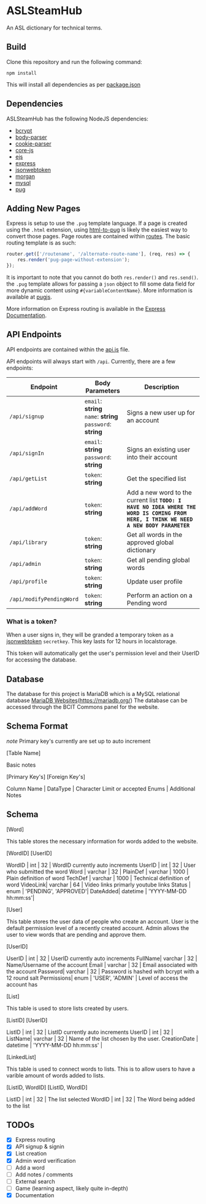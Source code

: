 # ASLSteamHub
An ASL dictionary for technical terms.

## Build
Clone this repository and run the following command:
```
npm install
```

This will install all dependencies as per [package.json](./package.json)

## Dependencies
ASLSteamHub has the following NodeJS dependencies:
- [bcrypt](https://www.npmjs.com/package/bcrypt)
- [body-parser](https://www.npmjs.com/package/body-parser)
- [cookie-parser](https://www.npmjs.com/package/cookie-parser)
- [core-js](https://www.npmjs.com/package/core-js)
- [ejs](https://www.npmjs.com/package/ejs)
- [express](https://www.npmjs.com/package/express)
- [jsonwebtoken](https://www.npmjs.com/package/jsonwebtoken)
- [morgan](https://www.npmjs.com/package/morgan)
- [mysql](https://www.npmjs.com/package/mysql)
- [pug](https://www.npmjs.com/package/pug)

## Adding New Pages
Express is setup to use the `.pug` template language.
If a page is created using the `.html` extension, using [html-to-pug](https://html-to-pug.com) is likely the easiest way to convert those pages.
Page routes are contained within [routes](./routes/). The basic routing template is as such:
```js
router.get(['/routename', '/alternate-route-name'], (req, res) => {
    res.render('pug-page-without-extension');
});
```
It is important to note that you cannot do both `res.render()` and `res.send()`. the `.pug` template allows for passing a `json` object to fill some data field for more dynamic content using `#{variableContentName}`. More information is available at [pugjs](https://pugjs.org/api/getting-started.html).

More information on Express routing is available in the [Express Documentation](https://expressjs.com/en/guide/routing.html).

## API Endpoints
API endpoints are contained within the [api.js](./routes/api.js) file.

API endpoints will always start with `/api`.
Currently, there are a few endpoints:

|Endpoint|Body Parameters|Description|
|---|---|---|
|`/api/signup`|`email`: __string__<br>`name`: __string__<br>`password`: __string__|Signs a new user up for an account|
|`/api/signIn`|`email`: __string__<br>`password`: __string__|Signs an existing user into their account|
|`/api/getList`|`token`: __string__|Get the specified list|
|`/api/addWord`|`token`: __string__<br>|Add a new word to the current list __`TODO: I HAVE NO IDEA WHERE THE WORD IS COMING FROM HERE, I THINK WE NEED A NEW BODY PARAMETER`__|
|`/api/library`|`token`: __string__|Get all words in the approved global dictionary|
|`/api/admin`|`token`: __string__|Get all pending global words|
|`/api/profile`|`token`: __string__|Update user profile|
|`/api/modifyPendingWord`|`token`: __string__|Perform an action on a Pending word|

### What is a __token__?
When a user signs in, they will be granded a temporary token as a [jsonwebtoken](https://www.npmjs.com/package/jsonwebtoken) `secretkey`. This key lasts for 12 hours in localstorage.

This token will automatically get the user's permission level and their UserID for accessing the database. 

## Database

The database for this project is MariaDB which is a MySQL relational database [MariaDB Websites](https://mariadb.com/)(https://mariadb.org/)
The database can be accessed through the BCIT Commons panel for the website.

## Schema Format 

*note* Primary key's currently are set up to auto increment

[Table Name]

Basic notes

<PK>[Primary Key's]
<FK>[Foreign Key's] 
	
Column Name | DataType | Character Limit or accepted Enums | Additional Notes

## Schema

[Word]

This table stores the necessary information for words added to the website.

<PK>[WordID]
<FK>[UserID]

WordID 	 | int 		| 32 	| WordID currently auto increments
UserID 	 | int 		| 32 	| User who submitted the word
Word 	 | varchar 	| 32	| 
PlainDef | varchar	| 1000	| Plain definition of word
TechDef  | varchar	| 1000	| Technical definition of word
VideoLink| varchar	| 64	| Video links primarly youtube links
Status	 | enum		| 'PENDING', 'APPROVED'|
DateAdded| datetime	| 'YYYY-MM-DD hh:mm:ss'|

[User]

This table stores the user data of people who create an account.
User is the default permission level of a recently created account.
Admin allows the user to view words that are pending and approve them.

<PK>[UserID]

UserID 	| int 		| 32 | UserID currently auto increments
FullName| varchar	| 32 | Name/Username of the account
Email 	| varchar	| 32 | Email associated with the account
Password| varchar 	| 32 | Password is hashed with bcrypt with a 12 round salt
Permissions| enum	| 'USER', 'ADMIN' | Level of access the account has  

[List]

This table is used to store lists created by users.

<PK>[ListID]
<FK>[UserID] 

ListID | int		| 32 | ListID currently auto increments
UserID | int 		| 32 | 
ListName| varchar	| 32 | Name of the list chosen by the user. 
CreationDate | datetime	| 'YYYY-MM-DD hh:mm:ss' | 

[LinkedList]

This table is used to connect words to lists. 
This is to allow users to have a varible amount of words added to lists.

<PK>[ListID, WordID]
<FK>[ListID, WordID]

ListID | int | 32 | The list selected
WordID | int | 32 | The Word being added to the list

## TODOs
- [x] Express routing
- [x] API signup & signin
- [x] List creation
- [x] Admin word verification
- [ ] Add a word
- [ ] Add notes / comments
- [ ] External search
- [ ] Game (learning aspect, likely quite in-depth)
- [x] Documentation
